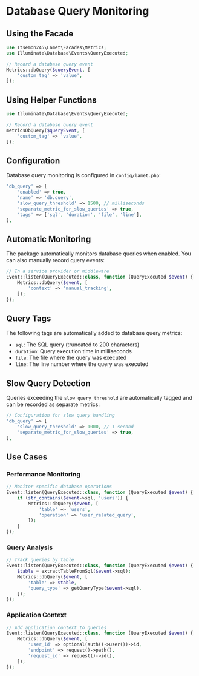 # Database Query Monitoring

## Using the Facade

```php
use Itsemon245\Lamet\Facades\Metrics;
use Illuminate\Database\Events\QueryExecuted;

// Record a database query event
Metrics::dbQuery($queryEvent, [
    'custom_tag' => 'value',
]);
```

## Using Helper Functions

```php
use Illuminate\Database\Events\QueryExecuted;

// Record a database query event
metricsDbQuery($queryEvent, [
    'custom_tag' => 'value',
]);
```

## Configuration

Database query monitoring is configured in `config/lamet.php`:

```php
'db_query' => [
    'enabled' => true,
    'name' => 'db.query',
    'slow_query_threshold' => 1500, // milliseconds
    'separate_metric_for_slow_queries' => true,
    'tags' => ['sql', 'duration', 'file', 'line'],
],
```

## Automatic Monitoring

The package automatically monitors database queries when enabled. You can also manually record query events:

```php
// In a service provider or middleware
Event::listen(QueryExecuted::class, function (QueryExecuted $event) {
    Metrics::dbQuery($event, [
        'context' => 'manual_tracking',
    ]);
});
```

## Query Tags

The following tags are automatically added to database query metrics:

- `sql`: The SQL query (truncated to 200 characters)
- `duration`: Query execution time in milliseconds
- `file`: The file where the query was executed
- `line`: The line number where the query was executed

## Slow Query Detection

Queries exceeding the `slow_query_threshold` are automatically tagged and can be recorded as separate metrics:

```php
// Configuration for slow query handling
'db_query' => [
    'slow_query_threshold' => 1000, // 1 second
    'separate_metric_for_slow_queries' => true,
],
```

## Use Cases

### Performance Monitoring

```php
// Monitor specific database operations
Event::listen(QueryExecuted::class, function (QueryExecuted $event) {
    if (str_contains($event->sql, 'users')) {
        Metrics::dbQuery($event, [
            'table' => 'users',
            'operation' => 'user_related_query',
        ]);
    }
});
```

### Query Analysis

```php
// Track queries by table
Event::listen(QueryExecuted::class, function (QueryExecuted $event) {
    $table = extractTableFromSql($event->sql);
    Metrics::dbQuery($event, [
        'table' => $table,
        'query_type' => getQueryType($event->sql),
    ]);
});
```

### Application Context

```php
// Add application context to queries
Event::listen(QueryExecuted::class, function (QueryExecuted $event) {
    Metrics::dbQuery($event, [
        'user_id' => optional(auth()->user())->id,
        'endpoint' => request()->path(),
        'request_id' => request()->id(),
    ]);
});
```
